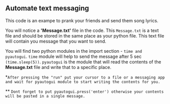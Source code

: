 ## Automate text messaging

 This code is an exampe to prank your friends and send them song lyrics.

You will notice a **'Message.txt'** file in the code. This `Message.txt` is a text file and should be stored in the same place as your python file. This text file will contain you message that you want to send.

You will find two python modules in the import section - `time and pyautogui`.
`time` module will help to send the message after 5 sec `(time.sleep(5))`. `pyautogui` is the module that will read the contents of the **Message.txt** file and write that to a specific place.

*```After pressing the "run" put your cursor to a file or a messaging app and wait for pyautogui module to start writing the contents for you.```

** ```Dont forget to put pyautogui.press('enter') otherwise your contents will be pasted in a single message.```
